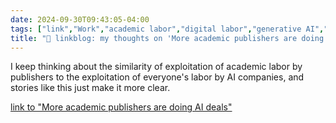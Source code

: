 ```yaml
---
date: 2024-09-30T09:43:05-04:00
tags: ["link","Work","academic labor","digital labor","generative AI"," research","publishing"]
title: "🔗 linkblog: my thoughts on 'More academic publishers are doing AI deals'"
---
```

I keep thinking about the similarity of exploitation of academic labor by publishers to the exploitation of everyone's labor by AI companies, and stories like this just make it more clear. 

[link to "More academic publishers are doing AI deals"](https://pivot-to-ai.com/2024/08/04/more-academic-publishers-are-doing-ai-deals/)